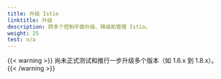 ```yaml
---
title: 升级 Istio
linktitle: 升级
description: 跨多个控制平面升级、降级和管理 Istio。
weight: 25
test: n/a
---
```


{{< warning >}}
尚未正式测试和推行一步升级多个版本（如 1.6.x 到 1.8.x）。
{{< /warning >}}
